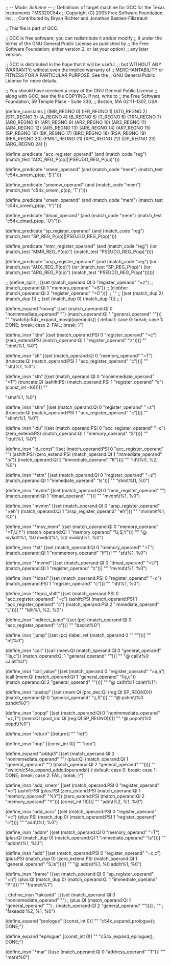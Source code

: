 ;; -*- Mode: Scheme -*-
;;  Definitions of target machine for GCC for the Texas Instruments TMS320C54x
;;    Copyright (C) 2005 Free Software Foundation, Inc.
;;    Contributed by Bryan Richter and Jonathan Bastien-Filiatrault

;; This file is part of GCC.

;; GCC is free software; you can redistribute it and/or modify
;; it under the terms of the GNU General Public License as published by
;; the Free Software Foundation; either version 2, or (at your option)
;; any later version.

;; GCC is distributed in the hope that it will be useful,
;; but WITHOUT ANY WARRANTY; without even the implied warranty of
;; MERCHANTABILITY or FITNESS FOR A PARTICULAR PURPOSE.  See the
;; GNU General Public License for more details.

;; You should have received a copy of the GNU General Public License
;; along with GCC; see the file COPYING.  If not, write to
;; the Free Software Foundation, 59 Temple Place - Suite 330,
;; Boston, MA 02111-1307, USA.

(define_constants [
  (IMR_REGNO 0)
  (IFR_REGNO 1)
  (ST0_REGNO 2)
  (ST1_REGNO 3)
  (A_REGNO 4)
  (B_REGNO 5)
  (T_REGNO 6)
  (TRN_REGNO 7)
  (AR0_REGNO 8)
  (AR1_REGNO 9)
  (AR2_REGNO 10)
  (AR3_REGNO 11)
  (AR4_REGNO 12)
  (AR5_REGNO 13)
  (AR6_REGNO 14)
  (AR7_REGNO 15)
  (SP_REGNO 16)
  (BK_REGNO 17)
  (BRC_REGNO 18)
  (RSA_REGNO 19)
  (REA_REGNO 20)
  (PMST_REGNO 21)
  (XPC_REGNO 22)
  (DP_REGNO 23)
  (ARG_REGNO 24)
  ])

(define_predicate "acc_register_operand"
  (and (match_code "reg")
	   (match_test "ACC_REG_P(op)||PSEUDO_REG_P(op)")))

(define_predicate "smem_operand"
  (and (match_code "mem")
	   (match_test "c54x_smem_p(op, 'S')")))

(define_predicate "smemw_operand"
  (and (match_code "mem")
	   (match_test "c54x_smem_p(op, 'T')")))

(define_predicate "xmem_operand"
  (and (match_code "mem")
	   (match_test "c54x_xmem_p(op, 'Y')")))

(define_predicate "dmad_operand"
  (and (match_code "mem")
	   (match_test "c54x_dmad_p(op, 'U')")))

(define_predicate "sp_register_operand"
  (and (match_code "reg")
	   (match_test "SP_REG_P(op)||PSEUDO_REG_P(op)")))

(define_predicate "mmr_register_operand"
  (and (match_code "reg")
	   (ior (match_test "MMR_REG_P(op)")
			(match_test "PSEUDO_REG_P(op)"))))

(define_predicate "arsp_register_operand"
  (and (match_code "reg")
	   (ior (match_test "AUX_REG_P(op)")
			(ior (match_test "SP_REG_P(op)")
				 (ior (match_test "ARG_REG_P(op)")
					  (match_test "PSEUDO_REG_P(op)"))))))

;; (define_split
;;   [(set (match_operand:QI 0 "register_operand" "=z")
;; 		(match_operand:QI 1 "memory_operand"   "=S"))
;;   (clobber (match_operand:QI 2 "register_operand" "=C"))]
;; ""
;;   [(set (match_dup 2) (match_dup 1))
;;    (set (match_dup 0) (match_dup 1))]
;; )

(define_expand "movqi"
  [(set (match_operand:QI 0 "nonimmediate_operand" "")
		(match_operand:QI 1 "general_operand" ""))]
""
"switch(c54x_expand_movqi(operands)) {
default:
case 0:
	break;
case 1:
	DONE;
	break;
case 2:
	FAIL;
	break;
}")

(define_insn "ldm"
  [(set (match_operand:PSI 0 "register_operand" "=c")
		(zero_extend:PSI (match_operand:QI 1 "register_operand" "z")))]
""
"ldm\t%1, %0")

(define_insn "stl"
  [(set (match_operand:QI 0 "memory_operand" "=T")
		(truncate:QI (match_operand:PSI 1 "acc_register_operand" "c")))]
""
"stl\t%1, %0")

(define_insn "sth"
  [(set (match_operand:QI 0 "nonimmediate_operand" "=T")
		(truncate:QI (ashift:PSI (match_operand:PSI 1 "register_operand" "c")
								 (const_int -16))))]
""

"sth\t%1, %0")

(define_insn "stlm"
  [(set (match_operand:QI 0 "register_operand" "=z")
		(truncate:QI (match_operand:PSI 1 "acc_register_operand" "c")))]
""
"stlm\t%1, %0")

(define_insn "ldu"
  [(set (match_operand:PSI 0 "acc_register_operand" "=c")
		(zero_extend:PSI (match_operand:QI 1 "memory_operand" "S")))]
""
"ldu\t%1, %0")

(define_insn "ld_const"
  [(set (match_operand:PSI 0 "acc_register_operand" "")
		(ashift:PSI (zero_extend:PSI (match_operand:QI 1 "immediate_operand" "Is"))
					(match_operand:QI 2 "immediate_operand" "K")))]
""
"ld\t%I1, %2, %0")

(define_insn "*stm"
  [(set (match_operand:QI 0 "register_operand" "=z")
		(match_operand:QI 1 "immediate_operand"    "Is"))]
""
"stm\t%I1, %0")

(define_insn "mvdm"
  [(set (match_operand:QI 0 "mmr_register_operand" "")
		(match_operand:QI 1 "dmad_operand"         ""))]
""
"mvdm\t%1, %0")

(define_insn "mvmm"
  [(set (match_operand:QI 0 "arsp_register_operand" "=eh")
		(match_operand:QI 1 "arsp_register_operand" "eh"))]
""
"mvmm\t%1, %0")

(define_insn "*mov_mem"
  [(set (match_operand:QI 0 "memory_operand"  "=T,U,Y")
		(match_operand:QI 1 "memory_operand" "U,S,Y"))]
""
"@
mvkd\t%1, %0
mvdk\t%1, %0
mvdd\t%1, %0")

(define_insn "*st"
  [(set (match_operand:QI 0 "memory_operand" "=T")
		(match_operand:QI 1 "nonmemory_operand" "If"))]
""
"st\t%1, %0")

(define_insn "*mvmd"
  [(set (match_operand:QI 0 "dmad_operand" "=U")
		(match_operand:QI 1 "register_operand" "z"))]
""
"mvmd\t%1, %0")

(define_insn "*ldpsi"
  [(set (match_operand:PSI 0 "register_operand" "=c")
		(match_operand:PSI 1 "register_operand" "c"))]
""
"ld\t%1, %0")

(define_insn "*ldpsi_shift"
  [(set (match_operand:PSI 0 "acc_register_operand" "=c")
		(ashift:PSI (match_operand:PSI 1 "acc_register_operand" "c")
					(match_operand:PSI 2 "immediate_operand" "L")))]
""
"ld\t%1, %2, %0")

(define_insn "indirect_jump"
  [(set (pc) (match_operand:QI 0 "acc_register_operand" "c"))]
""
"bacc\t%0")

(define_insn "jump"
  [(set (pc) (label_ref (match_operand 0 "" "")))]
""
"b\t%0")

(define_insn "call"
  [(call (mem:QI (match_operand:QI 0 "general_operand" "Iis,c"))
		 (match_operand:QI 1 "general_operand" ""))]
""
"@
call\t%0
cala\t%0")

(define_insn "call_value"
  [(set (match_operand 0 "register_operand" "=a,a")
		(call (mem:QI (match_operand:QI 1 "general_operand" "Iis,c"))
			  (match_operand:QI 2 "general_operand" "")))]
""
"@
call\t%I1
cala\t%1")

(define_insn "pushqi"
  [(set (mem:QI (pre_dec:QI (reg:QI SP_REGNO)))
		(match_operand:QI 0 "general_operand" "z,S"))]
""
"@
pshm\t%0
pshd\t%0")

(define_insn "popqi"
  [(set (match_operand:QI 0 "nonimmediate_operand" "=z,T")
		(mem:QI (post_inc:QI (reg:QI SP_REGNO))))]
""
"@
popm\t%0
popd\t%0")
  

(define_insn "return"
  [(return)]
""
"ret")

(define_insn "nop"
  [(const_int 0)]
""
"nop")

(define_expand "addqi3"
  [(set (match_operand:QI 0 "nonimmediate_operand" "")
		(plus:QI (match_operand:QI 1 "general_operand" "")
				 (match_operand:QI 2 "general_operand" "")))]
""
"switch(c54x_expand_addqi(operands)) {
default:
case 0:
	break;
case 1:
	DONE;
	break;
case 2:
	FAIL;
	break;
}")

(define_insn "add_xmem"
  [(set (match_operand:PSI 0 "register_operand" "=c")
		(ashift:PSI (plus:PSI
					 (zero_extend:PSI (match_operand:QI 1 "memory_operand" "%Y"))
					 (zero_extend:PSI (match_operand:QI 2 "memory_operand" "Y")))
					(const_int 16)))]
""
"add\t%2, %1, %0")

(define_insn "add_accs"
  [(set (match_operand:PSI 0 "register_operand" "=c")
		(plus:PSI (match_dup 0)
				  (match_operand:PSI 1 "register_operand" "c")))]
""
"add\t%1, %0")

(define_insn "addm"
  [(set (match_operand:QI 0 "memory_operand" "=T")
		(plus:QI (match_dup 0)
				 (match_operand:QI 1 "immediate_operand" "Is")))]
""
"addm\t%1, %I0")

(define_insn "add"
  [(set (match_operand:PSI 0 "register_operand" "=c,c")
		(plus:PSI (match_dup 0)
				  (zero_extend:PSI (match_operand:QI 1 "general_operand" "S,Is"))))]
""
"@
adds\t%1, %0
add\t%1, %0")

(define_insn "frame"
  [(set (match_operand:QI 0 "sp_register_operand" "=h")
		(plus:QI (match_dup 0)
				 (match_operand:QI 1 "immediate_operand" "P")))]
""
"frame\t%1")

; (define_insn "fakeadd"
;   [(set (match_operand:QI 0 "nonimmediate_operand" "")
; 		(plus:QI (match_operand:QI 1 "general_operand" "")
; 				 (match_operand:QI 2 "general_operand" "")))]
; ""
; "fakeadd %2, %1, %0")

(define_expand "prologue"
  [(const_int 0)]
""
"c54x_expand_prologue(); DONE;")

(define_expand "epilogue"
  [(const_int 0)]
""
"c54x_expand_epilogue(); DONE;")

(define_insn "*mar"
  [(use (match_operand:QI 0 "address_operand" "T"))]
""
"mar\t%0")
